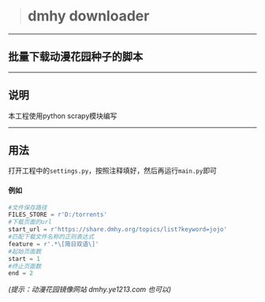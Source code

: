 > #  dmhy downloader
---
## 批量下载动漫花园种子的脚本
---
## 说明
本工程使用python scrapy模块编写

---

## 用法

打开工程中的`settings.py`，按照注释填好，然后再运行`main.py`即可

#### 例如

```python
#文件保存路径
FILES_STORE = r'D:/torrents'
#下载页面的url
start_url = r'https://share.dmhy.org/topics/list?keyword=jojo'
#匹配下载文件名称的正则表达式
feature = r'.*\[简日双语\]'
#起始页面数
start = 1
#终止页面数
end = 2
```

*(提示：动漫花园镜像网站 dmhy.ye1213.com 也可以)*



